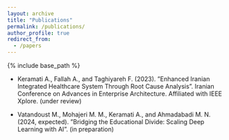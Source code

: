 ```yaml
---
layout: archive
title: "Publications"
permalink: /publications/
author_profile: true
redirect_from:
  - /papers
---
```


{% include base_path %}

* Keramati A., Fallah A., and Taghiyareh F. (2023). ”Enhanced Iranian Integrated Healthcare System Through Root Cause Analysis”. Iranian Conference on Advances in Enterprise Architecture. Affiliated with IEEE Xplore. (under review)

* Vatandoust M., Mohajeri M. M., Keramati A., and Ahmadabadi M. N. (2024, expected). ”Bridging the Educational Divide: Scaling Deep Learning with AI”. (in preparation)
